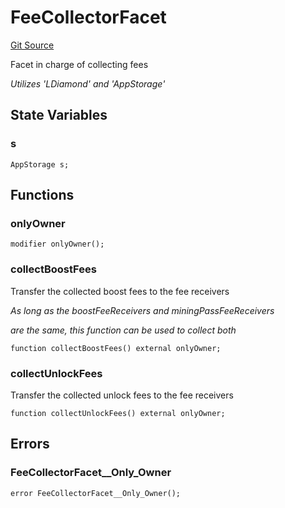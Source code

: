 # FeeCollectorFacet
[Git Source](https://github.com/VaporFi/liquid-staking/blob/4b4d0d561b5718174cc348f0e7fc8a94c51e2caa/src/facets/FeeCollectorFacet.sol)

Facet in charge of collecting fees

*Utilizes 'LDiamond' and 'AppStorage'*


## State Variables
### s

```solidity
AppStorage s;
```


## Functions
### onlyOwner


```solidity
modifier onlyOwner();
```

### collectBoostFees

Transfer the collected boost fees to the fee receivers

*As long as the boostFeeReceivers and miningPassFeeReceivers*

*are the same, this function can be used to collect both*


```solidity
function collectBoostFees() external onlyOwner;
```

### collectUnlockFees

Transfer the collected unlock fees to the fee receivers


```solidity
function collectUnlockFees() external onlyOwner;
```

## Errors
### FeeCollectorFacet__Only_Owner

```solidity
error FeeCollectorFacet__Only_Owner();
```

